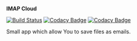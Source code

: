 **IMAP Cloud**

[![Build Status](https://travis-ci.org/pmajkutewicz/ImapCloud.svg?branch=master)](https://travis-ci.org/pmajkutewicz/ImapCloud)
[![Codacy Badge](https://api.codacy.com/project/badge/Grade/aac5dec6f9fc4b50978664e814559ed7)](https://www.codacy.com/app/pmajkutewicz/ImapCloud?utm_source=github.com&amp;utm_medium=referral&amp;utm_content=pmajkutewicz/ImapCloud&amp;utm_campaign=Badge_Grade)
[![Codacy Badge](https://api.codacy.com/project/badge/Coverage/aac5dec6f9fc4b50978664e814559ed7)](https://www.codacy.com/app/pmajkutewicz/ImapCloud?utm_source=github.com&utm_medium=referral&utm_content=pmajkutewicz/ImapCloud&utm_campaign=Badge_Coverage)

Small app which allow You to save files as emails.
